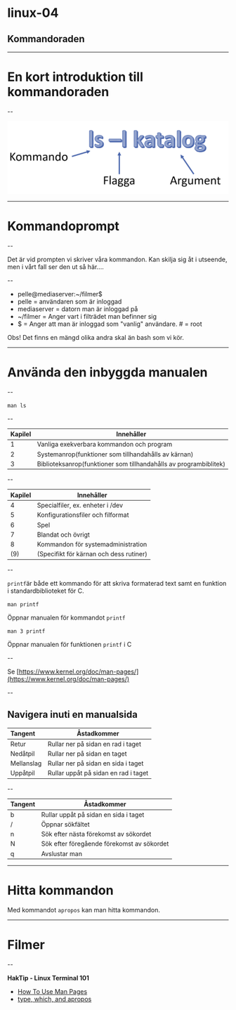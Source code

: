 # linux-04

## Kommandoraden

---

# En kort introduktion till kommandoraden

--

![Bild1](images/linux-04-01.png)

---

# Kommandoprompt

--

Det är vid prompten vi skriver våra kommandon.
Kan skilja sig åt i utseende, men i vårt fall ser den ut så här….

--

- <span class=bluetext>pelle</span>@<span class=redtext>mediaserver</span>:<span class=greentext>~/filmer</span><span class=orangetext>$</span>
- <span class=bluetext>pelle</span> = användaren som är inloggad
- <span class=redtext>mediaserver</span> = datorn man är inloggad på
- <span class=greentext>~/filmer</span> = Anger vart i filträdet man befinner sig
- <span class=orangetext>$</span> = Anger att man är inloggad som "vanlig" användare. # = root

Obs! Det finns en mängd olika andra skal än bash som vi kör.

---

# Använda den inbyggda manualen

--

```
man ls
```

--

| Kapilel |Innehåller                    |
|:--------|------------------------------|
| 1       | Vanliga exekverbara kommandon och program|
| 2       | Systemanrop(funktioner som tillhandahålls av kärnan)|
| 3       | Biblioteksanrop(funktioner som tillhandahålls av programbiblitek)|

--

| Kapilel |Innehåller                    |
|:--------|------------------------------|
| 4       | Specialfiler, ex. enheter i /dev|
| 5       | Konfigurationsfiler och filformat|
| 6       | Spel|
| 7       | Blandat och övrigt|
| 8       | Kommandon för systemadministration|
| (9)     | (Specifikt för kärnan och dess rutiner)|

--

`printf`är både ett kommando för att skriva formaterad text samt en funktion i standardbiblioteket för C.

```
man printf
```

Öppnar manualen för kommandot `printf`

```
man 3 printf
```

Öppnar manualen för funktionen `printf` i C

--

Se [https://www.kernel.org/doc/man-pages/](https://www.kernel.org/doc/man-pages/)

--

## Navigera inuti en manualsida


| Tangent    |Åstadkommer                                 |
|:-----------|--------------------------------------------|
| Retur      | Rullar ner på sidan en rad i taget         |
| Nedåtpil   | Rullar ner på sidan en taget               |
| Mellanslag | Rullar ner på sidan en sida i taget        |
| Uppåtpil   | Rullar uppåt på sidan en rad i taget       |

--

| Tangent    |Åstadkommer                                 |
|:-----------|--------------------------------------------|
| b          | Rullar uppåt på sidan en sida i taget      |
| /          | Öppnar sökfältet                           |
| n          | Sök efter nästa förekomst av sökordet      |
| N          | Sök efter föregående förekomst av sökordet |
| q          | Avslustar man                              |

---

# Hitta kommandon

Med kommandot `apropos` kan man hitta kommandon.

---

# Filmer

--

**HakTip - Linux Terminal 101**
- [How To Use Man Pages](https://www.youtube.com/watch?v=BWLSqZZfKc4)
- [type, which, and apropos](https://www.youtube.com/watch?v=CQvkF4LHY58)